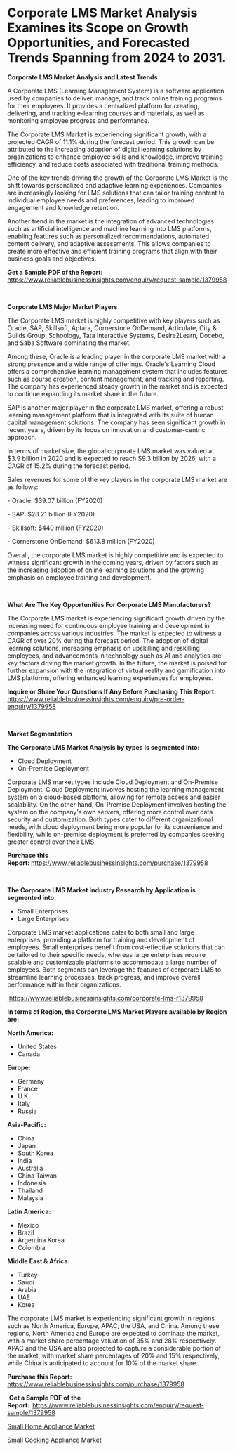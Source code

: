 <p><h1>Corporate LMS Market Analysis Examines its Scope on Growth Opportunities, and Forecasted Trends Spanning from 2024 to 2031.</h1></p><p><strong>Corporate LMS Market Analysis and Latest Trends</strong></p>
<p><p>A Corporate LMS (Learning Management System) is a software application used by companies to deliver, manage, and track online training programs for their employees. It provides a centralized platform for creating, delivering, and tracking e-learning courses and materials, as well as monitoring employee progress and performance.</p><p>The Corporate LMS Market is experiencing significant growth, with a projected CAGR of 11.1% during the forecast period. This growth can be attributed to the increasing adoption of digital learning solutions by organizations to enhance employee skills and knowledge, improve training efficiency, and reduce costs associated with traditional training methods.</p><p>One of the key trends driving the growth of the Corporate LMS Market is the shift towards personalized and adaptive learning experiences. Companies are increasingly looking for LMS solutions that can tailor training content to individual employee needs and preferences, leading to improved engagement and knowledge retention.</p><p>Another trend in the market is the integration of advanced technologies such as artificial intelligence and machine learning into LMS platforms, enabling features such as personalized recommendations, automated content delivery, and adaptive assessments. This allows companies to create more effective and efficient training programs that align with their business goals and objectives.</p></p>
<p><strong>Get a Sample PDF of the Report:&nbsp;</strong> <a href="https://www.reliablebusinessinsights.com/enquiry/request-sample/1379958">https://www.reliablebusinessinsights.com/enquiry/request-sample/1379958</a></p>
<p>&nbsp;</p>
<p><strong>Corporate LMS Major Market Players</strong></p>
<p><p>The Corporate LMS market is highly competitive with key players such as Oracle, SAP, Skillsoft, Aptara, Cornerstone OnDemand, Articulate, City & Guilds Group, Schoology, Tata Interactive Systems, Desire2Learn, Docebo, and Saba Software dominating the market. </p><p>Among these, Oracle is a leading player in the corporate LMS market with a strong presence and a wide range of offerings. Oracle's Learning Cloud offers a comprehensive learning management system that includes features such as course creation, content management, and tracking and reporting. The company has experienced steady growth in the market and is expected to continue expanding its market share in the future.</p><p>SAP is another major player in the corporate LMS market, offering a robust learning management platform that is integrated with its suite of human capital management solutions. The company has seen significant growth in recent years, driven by its focus on innovation and customer-centric approach.</p><p>In terms of market size, the global corporate LMS market was valued at $3.9 billion in 2020 and is expected to reach $9.3 billion by 2026, with a CAGR of 15.2% during the forecast period. </p><p>Sales revenues for some of the key players in the corporate LMS market are as follows:</p><p>- Oracle: $39.07 billion (FY2020)</p><p>- SAP: $28.21 billion (FY2020)</p><p>- Skillsoft: $440 million (FY2020)</p><p>- Cornerstone OnDemand: $613.8 million (FY2020)</p><p>Overall, the corporate LMS market is highly competitive and is expected to witness significant growth in the coming years, driven by factors such as the increasing adoption of online learning solutions and the growing emphasis on employee training and development.</p></p>
<p>&nbsp;</p>
<p><strong>What Are The Key Opportunities For Corporate LMS Manufacturers?</strong></p>
<p><p>The Corporate LMS market is experiencing significant growth driven by the increasing need for continuous employee training and development in companies across various industries. The market is expected to witness a CAGR of over 20% during the forecast period. The adoption of digital learning solutions, increasing emphasis on upskilling and reskilling employees, and advancements in technology such as AI and analytics are key factors driving the market growth. In the future, the market is poised for further expansion with the integration of virtual reality and gamification into LMS platforms, offering enhanced learning experiences for employees.</p></p>
<p><strong>Inquire or Share Your Questions If Any Before Purchasing This Report:</strong> <a href="https://www.reliablebusinessinsights.com/enquiry/pre-order-enquiry/1379958">https://www.reliablebusinessinsights.com/enquiry/pre-order-enquiry/1379958</a></p>
<p>&nbsp;</p>
<p><strong>Market Segmentation</strong></p>
<p><strong>The Corporate LMS Market Analysis by types is segmented into:</strong></p>
<p><ul><li>Cloud Deployment</li><li>On-Premise Deployment</li></ul></p>
<p><p>Corporate LMS market types include Cloud Deployment and On-Premise Deployment. Cloud Deployment involves hosting the learning management system on a cloud-based platform, allowing for remote access and easier scalability. On the other hand, On-Premise Deployment involves hosting the system on the company's own servers, offering more control over data security and customization. Both types cater to different organizational needs, with cloud deployment being more popular for its convenience and flexibility, while on-premise deployment is preferred by companies seeking greater control over their LMS.</p></p>
<p><strong>Purchase this Report:&nbsp;</strong><a href="https://www.reliablebusinessinsights.com/purchase/1379958">https://www.reliablebusinessinsights.com/purchase/1379958</a></p>
<p>&nbsp;</p>
<p><strong>The Corporate LMS Market Industry Research by Application is segmented into:</strong></p>
<p><ul><li>Small Enterprises</li><li>Large Enterprises</li></ul></p>
<p><p>Corporate LMS market applications cater to both small and large enterprises, providing a platform for training and development of employees. Small enterprises benefit from cost-effective solutions that can be tailored to their specific needs, whereas large enterprises require scalable and customizable platforms to accommodate a large number of employees. Both segments can leverage the features of corporate LMS to streamline learning processes, track progress, and improve overall performance within their organizations.</p></p>
<p><a href="https://www.reliablebusinessinsights.com/corporate-lms-r1379958">&nbsp;https://www.reliablebusinessinsights.com/corporate-lms-r1379958</a></p>
<p><strong>In terms of Region, the Corporate LMS Market Players available by Region are:</strong></p>
<p>
    <p> <strong> North America: </strong>
        <ul>
            <li>United States</li>
            <li>Canada</li>
        </ul>
        </p> 
    <p> <strong> Europe: </strong>
        <ul>
            <li>Germany</li>
            <li>France</li>
            <li>U.K.</li>
            <li>Italy</li>
            <li>Russia</li>
        </ul>
        </p> 
    <p> <strong> Asia-Pacific: </strong>
        <ul>
            <li>China</li>
            <li>Japan</li>
            <li>South Korea</li>
            <li>India</li>
            <li>Australia</li>
            <li>China Taiwan</li>
            <li>Indonesia</li>
            <li>Thailand</li>
            <li>Malaysia</li>
        </ul>
        </p> 
    <p> <strong> Latin America: </strong>
        <ul>
            <li>Mexico</li>
            <li>Brazil</li>
            <li>Argentina Korea</li>
            <li>Colombia</li>
        </ul>
        </p> 
    <p> <strong> Middle East & Africa: </strong>
        <ul>
            <li>Turkey</li>
            <li>Saudi</li>
            <li>Arabia</li>
            <li>UAE</li>
            <li>Korea</li>
        </ul>
    </p>
    </p>
<p><p>The corporate LMS market is experiencing significant growth in regions such as North America, Europe, APAC, the USA, and China. Among these regions, North America and Europe are expected to dominate the market, with a market share percentage valuation of 35% and 28% respectively. APAC and the USA are also projected to capture a considerable portion of the market, with market share percentages of 20% and 15% respectively, while China is anticipated to account for 10% of the market share.</p></p>
<p><strong>Purchase this Report: </strong><a href="https://www.reliablebusinessinsights.com/purchase/1379958">https://www.reliablebusinessinsights.com/purchase/1379958</a></p>
<p>&nbsp;<strong>Get a Sample PDF of the Report:&nbsp;&nbsp;</strong><a href="https://www.reliablebusinessinsights.com/enquiry/request-sample/1379958">https://www.reliablebusinessinsights.com/enquiry/request-sample/1379958</a></p>
<p><strong></strong></p>
<p><p><a href="https://github.com/thereveren80/Market-Research-Report-List-1/blob/main/small-home-appliance-market.md">Small Home Appliance Market</a></p><p><a href="https://github.com/alexcrou8/Market-Research-Report-List-1/blob/main/small-cooking-appliance-market.md">Small Cooking Appliance Market</a></p></p>